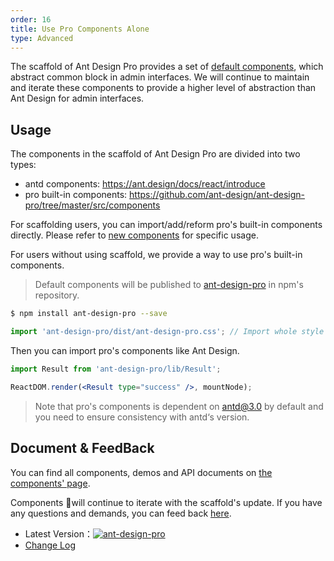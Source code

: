 ```yaml
---
order: 16
title: Use Pro Components Alone
type: Advanced
---
```


The scaffold of Ant Design Pro provides a set of [default components](http://pro.ant.design/components), which abstract common block in admin interfaces. We will continue to maintain and iterate these components to provide a higher level of abstraction than Ant Design for admin interfaces.

## Usage

The components in the scaffold of Ant Design Pro are divided into two types:

- antd components: https://ant.design/docs/react/introduce
- pro built-in components: https://github.com/ant-design/ant-design-pro/tree/master/src/components

For scaffolding users, you can import/add/reform pro's built-in components directly. Please refer to [new components](/docs/new-component) for specific usage.

For users without using scaffold, we provide a way to use pro's built-in components.

> Default components will be published to [ant-design-pro](http://npmjs.com/ant-design-pro) in npm's repository.

```bash
$ npm install ant-design-pro --save
```

```jsx
import 'ant-design-pro/dist/ant-design-pro.css'; // Import whole style
```

Then you can import pro's components like Ant Design.

```jsx
import Result from 'ant-design-pro/lib/Result';

ReactDOM.render(<Result type="success" />, mountNode);
```

> Note that pro's components is dependent on antd@3.0 by default and you need to ensure consistency with antd‘s version.

## Document & FeedBack

You can find all components, demos and API documents on [the components' page]((http://pro.ant.design/components)). 

Components will continue to iterate with the scaffold's update. If you have any questions and demands, you can feed back [here](http://github.com/ant-design/ant-design-pro/issues).

- Latest Version：[![ant-design-pro](https://img.shields.io/npm/v/ant-design-pro.svg?style=flat-square)](http://npmjs.com/ant-design-pro)
- [Change Log](/docs/changelog)
